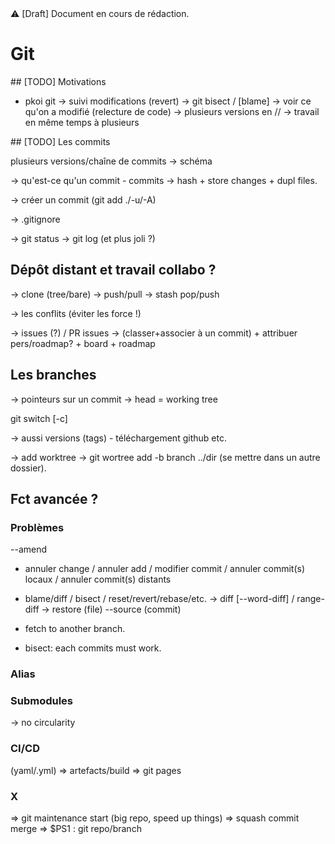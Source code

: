 <!DOCTYPE html>
<html lang="fr">
    <head>
        <meta charset="utf8"/>
        <title>CM2 (Dev Log)</title>
		<meta name="color-scheme" content="dark light">
        <meta name="viewport" content="width=device-width, initial-scale=1"/>
        <link rel="stylesheet" href="./index.css">
        <script type="module" src="./index.js" blocking="render"></script>
    </head>
    <body class="hide_h1">
        <header></header>
        <main>

⚠ [Draft] Document en cours de rédaction.

# Git

## [TODO] Motivations

- pkoi git
	-> suivi modifications (revert)
		-> git bisect / [blame]
		-> voir ce qu'on a modifié (relecture de code)
	-> plusieurs versions en //
	-> travail en même temps à plusieurs

## [TODO] Les commits

plusieurs versions/chaîne de commits
-> schéma

-> qu'est-ce qu'un commit
	- commits -> hash + store changes
		+ dupl files.

-> créer un commit
(git add ./-u/-A)

-> .gitignore

-> git status
-> git log (et plus joli ?)

## Dépôt distant et travail collabo ?

-> clone (tree/bare)
-> push/pull
-> stash pop/push

-> les conflits (éviter les force !)

-> issues (?) / PR issues
	-> (classer+associer à un commit) + attribuer pers/roadmap? + board + roadmap

## Les branches

-> pointeurs sur un commit
	-> head = working tree

git switch [-c]

-> aussi versions (tags) - téléchargement github etc.

-> add worktree
-> git wortree add -b branch ../dir (se mettre dans un autre dossier).


## Fct avancée ?

### Problèmes

--amend
- annuler change / annuler add / modifier commit / annuler commit(s) locaux / annuler commit(s) distants
- blame/diff / bisect / reset/revert/rebase/etc.
-> diff [--word-diff] / range-diff
-> restore (file) --source (commit)

- fetch to another branch.

- bisect: each commits must work.

### Alias

### Submodules

-> no circularity

### CI/CD

(yaml/.yml)
=> artefacts/build
=> git pages

### X

=> git maintenance start (big repo, speed up things)
=> squash commit merge
=> $PS1 : git repo/branch


</main>
    </body>
</html>